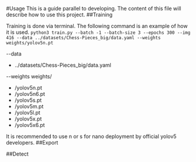 #Usage
This is a guide parallel to developing.
The content of this file will describe how to use this project.
##Training

Training is done via terminal. The following command is an example of how it is used.
`python3 train.py --batch -1 --batch-size 3 --epochs 300 --img 416 --data ../datasets/Chess-Pieces_big/data.yaml --weights weights/yolov5n.pt`

--data
- ../datasets/Chess-Pieces_big/data.yaml

--weights weights/
- /yolov5n.pt
- /yolov5n6.pt
- /yolov5s.pt
- /yolov5m.pt
- /yolov5l.pt
- /yolov5x.pt
- /yolov5x6.pt


It is recommended to use n or s for nano deployment by official yolov5 developers.
##Export

##Detect
